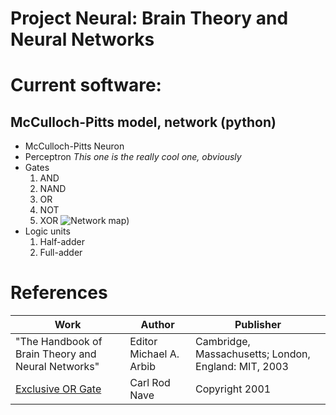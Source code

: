 Project Neural: Brain Theory and Neural Networks
================================================

# Current software:

## McCulloch-Pitts model, network (python)
  * McCulloch-Pitts Neuron
  * Perceptron *This one is the really cool one, obviously*
  * Gates
    1. AND
    2. NAND
    3. OR
    4. NOT
    5. XOR ![Network map](http://hyperphysics.phy-astr.gsu.edu/hbase/electronic/ietron/xor4.gif))
  * Logic units
    1. Half-adder
    2. Full-adder

  
# References
| Work | Author | Publisher |
|------|--------|-----------|
|"The Handbook of Brain Theory and Neural Networks"|Editor Michael A. Arbib|Cambridge, Massachusetts; London, England: MIT, 2003|
|[Exclusive OR Gate](http://hyperphysics.phy-astr.gsu.edu/hbase/electronic/xor.html)|Carl Rod Nave|Copyright 2001|